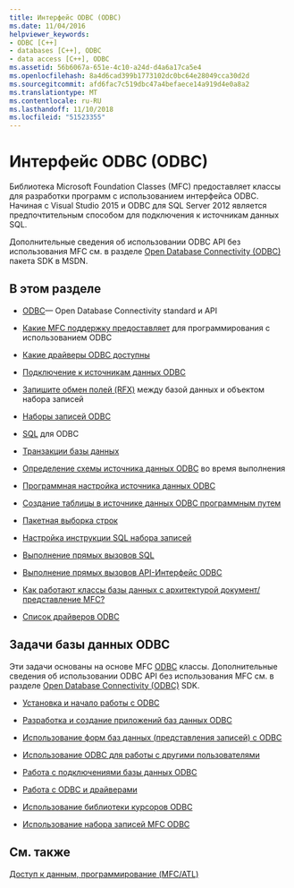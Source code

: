 ```yaml
---
title: Интерфейс ODBC (ODBC)
ms.date: 11/04/2016
helpviewer_keywords:
- ODBC [C++]
- databases [C++], ODBC
- data access [C++], ODBC
ms.assetid: 56b6067a-651e-4c10-a24d-d4a6a17ca5e4
ms.openlocfilehash: 8a4d6cad399b1773102dc0bc64e28049cca30d2d
ms.sourcegitcommit: afd6fac7c519dbc47a4befaece14a919d4e0a8a2
ms.translationtype: MT
ms.contentlocale: ru-RU
ms.lasthandoff: 11/10/2018
ms.locfileid: "51523355"
---
```

# <a name="open-database-connectivity-odbc"></a>Интерфейс ODBC (ODBC)

Библиотека Microsoft Foundation Classes (MFC) предоставляет классы для разработки программ с использованием интерфейса ODBC. Начиная с Visual Studio 2015 и ODBC для SQL Server 2012 является предпочтительным способом для подключения к источникам данных SQL.

Дополнительные сведения об использовании ODBC API без использования MFC см. в разделе [Open Database Connectivity (ODBC)](/sql/odbc/microsoft-open-database-connectivity-odbc) пакета SDK в MSDN.


## <a name="in-this-section"></a>В этом разделе

- [ODBC](odbc-basics.md)— Open Database Connectivity standard и API

- [Какие MFC поддержку предоставляет](odbc-and-mfc.md) для программирования с использованием ODBC

- [Какие драйверы ODBC доступны](odbc-driver-list.md)

- [Подключение к источникам данных ODBC](data-source-managing-connections-odbc.md)

- [Запишите обмен полей (RFX)](record-field-exchange-rfx.md) между базой данных и объектом набора записей

- [Наборы записей ODBC](recordset-odbc.md)

- [SQL](sql.md) для ODBC

- [Транзакции базы данных](transaction-odbc.md)

- [Определение схемы источника данных ODBC](data-source-determining-the-schema-of-the-data-source-odbc.md) во время выполнения

- [Программная настройка источника данных ODBC](data-source-programmatically-configuring-an-odbc-data-source.md)

- [Создание таблицы в источнике данных ODBC программным путем](data-source-programmatically-creating-a-table-in-an-odbc-data-source.md)

- [Пакетная выборка строк](recordset-fetching-records-in-bulk-odbc.md)

- [Настройка инструкции SQL набора записей](sql-customizing-your-recordsets-sql-statement-odbc.md)

- [Выполнение прямых вызовов SQL](sql-making-direct-sql-calls-odbc.md)

- [Выполнение прямых вызовов API-Интерфейс ODBC](odbc-calling-odbc-api-functions-directly.md)

- [Как работают классы базы данных с архитектурой документ/представление MFC?](working-with-documents-and-views.md)

- [Список драйверов ODBC](odbc-driver-list.md)

## <a name="odbc-database-tasks"></a>Задачи базы данных ODBC

Эти задачи основаны на основе MFC [ODBC](odbc-basics.md) классы. Дополнительные сведения об использовании ODBC API без использования MFC см. в разделе [Open Database Connectivity (ODBC)](/sql/odbc/microsoft-open-database-connectivity-odbc) SDK.

- [Установка и начало работы с ODBC](installing-and-getting-started-with-odbc.md)

- [Разработка и создание приложений баз данных ODBC](design-and-create-an-odbc-database-application.md)

- [Использование форм баз данных (представления записей) с ODBC](use-database-forms-record-views-with-odbc.md)

- [Использование ODBC для работы с другими пользователями](use-odbc-to-work-with-other-users.md)

- [Работа с подключениями базы данных ODBC](work-with-odbc-database-connections.md)

- [Работа с ODBC и драйверами](work-with-odbc-and-drivers.md)

- [Использование библиотеки курсоров ODBC](use-the-odbc-cursor-library.md)

- [Использование набора записей MFC ODBC](use-mfc-odbc-recordsets.md)

## <a name="see-also"></a>См. также

[Доступ к данным, программирование (MFC/ATL)](../../data/data-access-programming-mfc-atl.md)